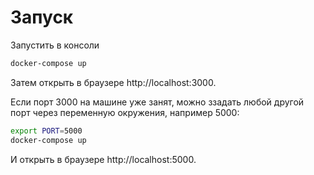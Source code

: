 # Запуск
Запустить в консоли
```sh
docker-compose up
```
Затем открыть в браузере http://localhost:3000.

Если порт 3000 на машине уже занят, можно ззадать любой другой порт через переменную окружения, например 5000:
```sh
export PORT=5000
docker-compose up
```
И открыть в браузере http://localhost:5000.